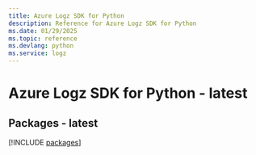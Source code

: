 ```yaml
---
title: Azure Logz SDK for Python
description: Reference for Azure Logz SDK for Python
ms.date: 01/29/2025
ms.topic: reference
ms.devlang: python
ms.service: logz
---
```

# Azure Logz SDK for Python - latest
## Packages - latest
[!INCLUDE [packages](logz-index.md)]